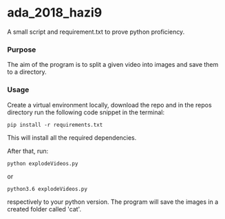 # ada_2018_hazi9
A small script and requirement.txt to prove python proficiency.

### Purpose
The aim of the program is to split a given video into images and save them to a directory.

### Usage
Create a virtual environment locally, download the repo and in the repos directory run the following code snippet in the terminal:
```
pip install -r requirements.txt
```
This will install all the required dependencies.

After that, run:
```
python explodeVideos.py
```
or
```
python3.6 explodeVideos.py
```
respectively to your python version.
The program will save the images in a created folder called 'cat'.
